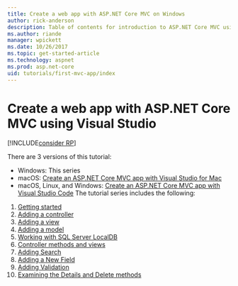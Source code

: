 ```yaml
---
title: Create a web app with ASP.NET Core MVC on Windows
author: rick-anderson
description: Table of contents for introduction to ASP.NET Core MVC using Visual Studio on Windows.
ms.author: riande
manager: wpickett
ms.date: 10/26/2017
ms.topic: get-started-article
ms.technology: aspnet
ms.prod: asp.net-core
uid: tutorials/first-mvc-app/index
---
```

# Create a web app with ASP.NET Core MVC using Visual Studio

[!INCLUDE[consider RP](../../includes/razor.md)]

There are 3 versions of this tutorial:

* Windows: This series
* macOS: [Create an ASP.NET Core MVC app with Visual Studio for Mac](xref:tutorials/first-mvc-app-mac/start-mvc)
* macOS, Linux, and Windows: [Create an ASP.NET Core MVC app with Visual Studio Code](xref:tutorials/first-mvc-app-xplat/start-mvc)
The tutorial series includes the following:

1. [Getting started](start-mvc.md)
1. [Adding a controller](adding-controller.md)
1. [Adding a view](adding-view.md)
1. [Adding a model](adding-model.md)
1. [Working with SQL Server LocalDB](working-with-sql.md)
1. [Controller methods and views](controller-methods-views.md)
1. [Adding Search](search.md)
1. [Adding a New Field](new-field.md)
1. [Adding Validation](validation.md)
1. [Examining the Details and Delete methods](details.md)
